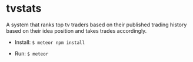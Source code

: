 # tvstats

A system that ranks top tv traders based on their published  trading history based on their idea position and takes trades accordingly.

* Install:
`$ meteor npm install`

* Run:
`$ meteor`

